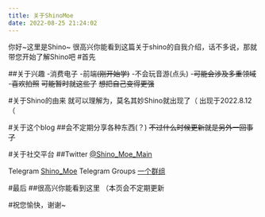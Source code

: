 ```yaml
---
title: 关于ShinoMoe
date: 2022-08-25 21:24:02
---
```


你好~这里是Shino~ 很高兴你能看到这篇关于shino的自我介绍，话不多说，那就带您开始了解Shino吧
#首先 

##关于兴趣
-消费电子
-前端~~(刚开始学)~~
-不会玩音游(点头)
-~~可能会涉及多重领域~~
-~~喜欢拍照~~
~~可能暂时就这些了~~
~~想把自己变得更强~~

#关于Shino的由来
就可以理解为，莫名其妙Shino就出现了（
出现于2022.8.12（

#关于这个blog
##会不定期分享各种东西(？)
~~不过什么时候更新就是另外一回事了~~

#关于社交平台
##Twitter
<a class="link" target="_blank" rel="noopener" href="https://twitter.com/Shino_Moe_Main">@Shino_Moe_Main<i class="fas fa-external-link-alt"></i></a>

Telegram
<a class="link" target="_blank" rel="noopener" href="https://t.me/Shino_Moe">Shino_Moe<i class="fas fa-external-link-alt"></i></a>
Telegram Groups
<a class="link" target="_blank" rel="noopener" href="https://t.me/+nHjrRE2aEDQzNzVl">一个群组<i class="fas fa-external-link-alt"></i></a>

#最后
##很高兴你能看到这里
（本页会不定期更新

#祝您愉快，谢谢~
